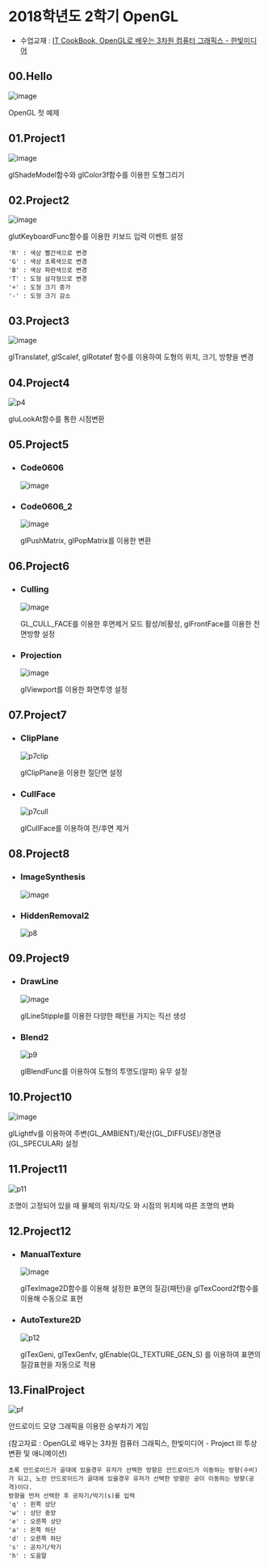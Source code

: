 # 2018학년도 2학기 OpenGL

- 수업교재 : [IT CookBook, OpenGL로 배우는 3차원 컴퓨터 그래픽스 - 한빛미디어](http://www.hanbit.co.kr/store/books/look.php?p_code=B1779572378)

## 00.Hello
   ![image](https://user-images.githubusercontent.com/7812961/62409838-556a2200-b618-11e9-8e87-8db977a1ebb8.png)

   OpenGL 첫 예제

## 01.Project1
   ![image](https://user-images.githubusercontent.com/7812961/62409864-9cf0ae00-b618-11e9-8714-341e9bc866b3.png)

   glShadeModel함수와 glColor3f함수를 이용한 도형그리기

## 02.Project2
   ![image](https://user-images.githubusercontent.com/7812961/62409915-1f796d80-b619-11e9-9dfb-af92ffb612d7.png)

   glutKeyboardFunc함수를 이용한 키보드 입력 이벤트 설정

    'R' : 색상 빨간색으로 변경
    'G' : 색상 초록색으로 변경
    'B' : 색상 파란색으로 변경
    'T' : 도형 삼각형으로 변경
    '+' : 도형 크기 증가
    '-' : 도형 크기 감소

## 03.Project3
   ![image](https://user-images.githubusercontent.com/7812961/62409968-1b9a1b00-b61a-11e9-9657-393a953ee5a8.png)

   glTranslatef, glScalef, glRotatef 함수를 이용하여 도형의 위치, 크기, 방향을 변경

## 04.Project4
   ![p4](https://user-images.githubusercontent.com/7812961/62410439-44bdaa00-b620-11e9-9a20-043126a8fd15.gif)

   gluLookAt함수를 통한 시점변환


## 05.Project5
- ### Code0606
   ![image](https://user-images.githubusercontent.com/7812961/62410265-7df51a80-b61e-11e9-82ab-4915879c7997.png)

- ### Code0606_2
   ![image](https://user-images.githubusercontent.com/7812961/62410327-260ae380-b61f-11e9-8473-6d7ffc4d6fb8.gif)

   glPushMatrix, glPopMatrix를 이용한 변환

## 06.Project6
- ### Culling
   ![image](https://user-images.githubusercontent.com/7812961/62410559-0fb25700-b622-11e9-9322-ef87bdd24f08.gif)

   GL_CULL_FACE를 이용한 후면제거 모드 활성/비활성, glFrontFace를 이용한 전면방향 설정

- ### Projection
   ![image](https://user-images.githubusercontent.com/7812961/62410595-83546400-b622-11e9-931a-57edffdeb2ee.png)

   glViewport를 이용한 화면투영 설정

## 07.Project7
- ### ClipPlane
   ![p7clip](https://user-images.githubusercontent.com/7812961/62412070-fae0be00-b637-11e9-8d72-31298fa684d2.gif)

   glClipPlane을 이용한 절단면 설정

- ### CullFace
   ![p7cull](https://user-images.githubusercontent.com/7812961/62413248-60d54180-b648-11e9-9c7a-4c8665053e2f.gif)
   
   glCullFace를 이용하여 전/후면 제거

## 08.Project8
- ### ImageSynthesis
   ![image](https://user-images.githubusercontent.com/7812961/62413445-1b197880-b64a-11e9-9b49-b0e866f29011.png)

- ### HiddenRemoval2
   ![p8](https://user-images.githubusercontent.com/7812961/62413497-764b6b00-b64a-11e9-9ae9-35e495e42ffb.gif)


## 09.Project9
- ### DrawLine
   ![image](https://user-images.githubusercontent.com/7812961/62413509-b7dc1600-b64a-11e9-96a2-e229831ebd12.png)

   glLineStipple를 이용한 다양한 패턴을 가지는 직선 생성

- ### Blend2
   ![p9](https://user-images.githubusercontent.com/7812961/62413552-3769e500-b64b-11e9-9a6d-4b8666c76682.gif)

   glBlendFunc를 이용하여 도형의 투명도(알파) 유무 설정


## 10.Project10
   ![image](https://user-images.githubusercontent.com/7812961/62413582-7a2bbd00-b64b-11e9-81b2-6ae04c08d306.png)

   glLightfv를 이용하여 주변(GL_AMBIENT)/확산(GL_DIFFUSE)/경면광(GL_SPECULAR) 설정


## 11.Project11
   ![p11](https://user-images.githubusercontent.com/7812961/62418299-a7ef2100-b6a0-11e9-8633-316ff82f6bcc.gif)

   조명이 고정되어 있을 때 물체의 위치/각도 와 시점의 위치에 따른 조명의 변화


## 12.Project12
- ### ManualTexture
   ![image](https://user-images.githubusercontent.com/7812961/62418340-6e6ae580-b6a1-11e9-8fc3-69bafaa1d521.png)

   glTexImage2D함수를 이용해 설정한 표면의 질감(패턴)을 glTexCoord2f함수를 이용해 수동으로 표현

- ### AutoTexture2D
   ![p12](https://user-images.githubusercontent.com/7812961/62418429-91969480-b6a3-11e9-91e4-bb9b2e8a0817.gif)

   glTexGeni, glTexGenfv, glEnable(GL_TEXTURE_GEN_S) 를 이용하여 표면의 질감표현을 자동으로 적용


## 13.FinalProject
   ![pf](https://user-images.githubusercontent.com/7812961/62418510-08805d00-b6a5-11e9-8ab4-5384e8227a28.gif)

   안드로이드 모양 그래픽을 이용한 승부차기 게임

   (참고자료 : OpenGL로 배우는 3차원 컴퓨터 그래픽스, 한빛미디어 - Project III 투상 변환 및 애니메이션)

    초록 안드로이드가 골대에 있을경우 유저가 선택한 방향은 안드로이드가 이동하는 방향(수비)가 되고, 노란 안드로이드가 골대에 있을경우 유저가 선택한 방향은 공이 이동하는 방향(공격)이다.
    방향을 먼저 선택한 후 공차기/막기(s)를 입력
    'q' : 왼쪽 상단
    'w' : 상단 중앙
    'e' : 오른쪽 상단
    'a' : 왼쪽 하단
    'd' : 오른쪽 하단
    's' : 공차기/막기
    'h' : 도움말

